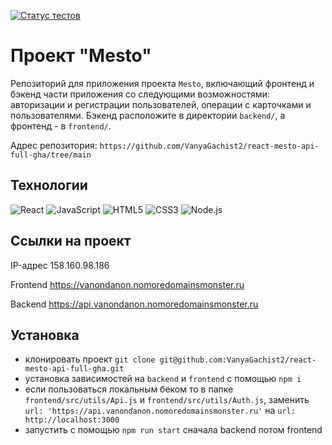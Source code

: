 [![Статус тестов](../../actions/workflows/tests.yml/badge.svg)](../../actions/workflows/tests.yml)

# Проект "Mesto"
Репозиторий для приложения проекта `Mesto`, включающий фронтенд и бэкенд части приложения со следующими возможностями: авторизации и регистрации пользователей, операции с карточками и пользователями. Бэкенд расположите в директории `backend/`, а фронтенд - в `frontend/`. 

Адрес репозитория: `https://github.com/VanyaGachist2/react-mesto-api-full-gha/tree/main`

## Технологии
![React](https://img.shields.io/badge/-React-090909?style=for-the-badge&logo=React)
![JavaScript](https://img.shields.io/badge/-JavaScript-090909?style=for-the-badge&logo=JavaScript)
![HTML5](https://img.shields.io/badge/-HTML5-090909?style=for-the-badge&logo=HTML5)
![CSS3](https://img.shields.io/badge/-CSS3-090909?style=for-the-badge&logo=CSS3)
![Node.js](https://img.shields.io/badge/Node.js-43853D?style=for-the-badge&logo=node.js&logoColor=white)

## Ссылки на проект

IP-адрес 158.160.98.186

Frontend https://vanondanon.nomoredomainsmonster.ru

Backend https://api.vanondanon.nomoredomainsmonster.ru


## Установка
- клонировать проект `git clone git@github.com:VanyaGachist2/react-mesto-api-full-gha.git`
- установка зависимостей на `backend` и `frontend` с помощью `npm i`
- если пользоваться локальным беком то в папке `frontend/src/utils/Api.js` и `frontend/src/utils/Auth.js`, заменить `url: 'https://api.vanondanon.nomoredomainsmonster.ru'` на `url: http://localhost:3000`
- запустить с помощью `npm run start` сначала backend потом frontend

